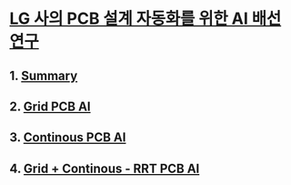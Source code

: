 # [LG 사의 PCB 설계 자동화를 위한 AI 배선 연구](https://www.lgresearch.ai/blog/view?seq=509)

## 1. [Summary](0.summary.md)
## 2. [Grid PCB AI](1.grid.md) 
## 3. [Continous PCB AI](2.continuous.md)
## 4. [Grid + Continous - RRT PCB AI](3.rrt.md)
